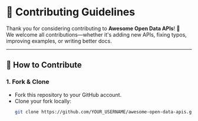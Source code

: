 # 🤝 Contributing Guidelines

Thank you for considering contributing to **Awesome Open Data APIs**! 🎉  
We welcome all contributions—whether it's adding new APIs, fixing typos, improving examples, or writing better docs.  

---

## 🚀 How to Contribute

### 1. Fork & Clone
- Fork this repository to your GitHub account.  
- Clone your fork locally:
  ```bash
  git clone https://github.com/YOUR_USERNAME/awesome-open-data-apis.git
